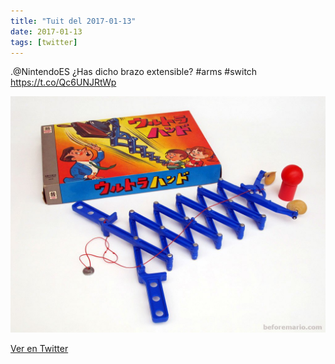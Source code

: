 ```yaml
---
title: "Tuit del 2017-01-13"
date: 2017-01-13
tags: [twitter]
---
```


.@NintendoES ¿Has dicho brazo extensible? #arms #switch https://t.co/Qc6UNJRtWp

![Imagen](/assets/images/819763440831053824-C2BifcRXUAEqJkz.jpg)

[Ver en Twitter](https://twitter.com/i/web/status/819763440831053824)
